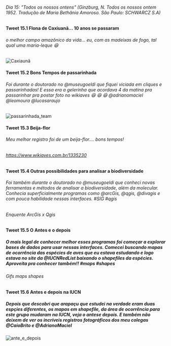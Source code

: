 ###### Dia 15: "Todos os nossos ontens" (Ginzburg, N. Todos os nossos ontem 1952. Tradução de Maria Bethânia Amoroso. São Paulo: SCHWARCZ S.A)


#### Tweet 15.1 Flona de Caxiuanã... 10 anos se passaram
###### o melhor campo amazônico da vida... eu, com as madeixas de fogo, tal qual uma maria-leque  :laughing:

![Caxiaunã](https://user-images.githubusercontent.com/11633554/90166910-51b3c400-dd71-11ea-8c8c-0492532440cb.png)


#### Tweet 15.2 Bons Tempos de passarinhada
###### Foi durante o doutorado no @museugoeldi que fiquei viciada em cliques e passarinhadas! E essa era a gelerinha que acordava 4 da matina pra passarinhar pra postar foto no wikiaves :laughing: :laughing: :laughing:  @adrianomaciel @leomoura @lucasaraujo

![passarinhada_team](https://user-images.githubusercontent.com/11633554/90166821-2b8e2400-dd71-11ea-9e2a-afda7b5389e0.png)


#### Tweet 15.3 Beija-flor
###### Meu melhor registro foi de um beija-flor.... bons tempos!

###### https://www.wikiaves.com.br/1335230


#### Tweet 15.4 Outras possibilidades para analisar a biodiversidade

###### Foi também durante o doutorado no @museugoeldi que conheci novas ferramentas e métodos de analisar a biodiversidade, além da molecular. Conhecia superficialmente programas como @arcGis, @qgis, @divagis e com pouca habilidade nessas interfaces. #SIG #qgis


###### Enquente ArcGis x Qgis

#### Tweet 15.5 O Antes e o depois

##### O mais legal de conhecer melhor esses programas foi começar a explorar bases de dados para usar nessas interfaces. Comecei buscando mapas de ocorrência das espécies de aves que eu estava estudando e logo estava no site da @IUCNRedList baixando o shapefiles da espécies. Aproveita pra conhecer também!! #maps #shapes

###### Gifs maps shapes

#### Tweet 15.6 Antes e depois na IUCN
##### Depois que descobri que arapaçu que estudei na verdade eram duas espçies diferentes, os mapas em shapefile, da área de ocorrência para este grupo mudaram na IUCN, veja o antese depois. E também não deixem  de ver os incríveis registros fotográficos dos meu colegas @CaioBrito e @AdrianoMaciel 

![ante_e_depois](https://user-images.githubusercontent.com/11633554/90156982-891b7400-dd63-11ea-8f39-4ba63ae4df61.png)

